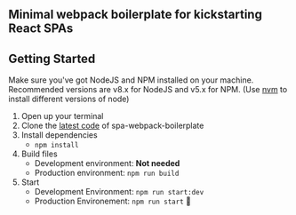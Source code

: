## Minimal webpack boilerplate for kickstarting React SPAs


## Getting Started
Make sure you've got NodeJS and NPM installed on your machine. Recommended versions are v8.x for NodeJS and v5.x for NPM. (Use [nvm](https://github.com/creationix/nvm) to install different versions of node)

1. Open up your terminal
1. Clone the [latest code](https://bitbucket.org/robotomono/spa-webpack-boilerplate/src/develop/) of spa-webpack-boilerplate
1. Install dependencies
   - `npm install`
1. Build files
   - Development environment: **Not needed**
   - Production environment: `npm run build`
1. Start
   - Development Environment: `npm run start:dev`
   - Production Environement: `npm run start` :tada:
